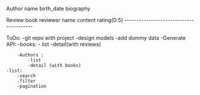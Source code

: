 Author 
    name 
    birth_date
    biography

Review
    book 
    reviewer name 
    content 
    rating(0:5)
    ----------------------------------------

ToDo:
    -git repo with project
    -design models
    -add dummy data
    -Generate API:
        -books:
            - list 
            -detail(with reviews)

        -Authors :
            -list 
            -detail (with books)
    -list:
        -search   
        -filter
        -pagination
        
